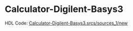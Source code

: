 # Calculator-Digilent-Basys3
 
HDL Code: [Calculator-Digilent-Basys3.srcs/sources_1/new](https://github.com/cleverever/Calculator-Digilent-Basys3/tree/main/Calculator-Digilent-Basys3.srcs/sources_1/new)
